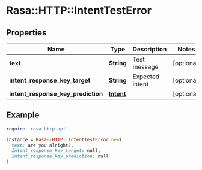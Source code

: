 # Rasa::HTTP::IntentTestError

## Properties

| Name | Type | Description | Notes |
| ---- | ---- | ----------- | ----- |
| **text** | **String** | Test message | [optional] |
| **intent_response_key_target** | **String** | Expected intent | [optional] |
| **intent_response_key_prediction** | [**Intent**](Intent.md) |  | [optional] |

## Example

```ruby
require 'rasa-http-api'

instance = Rasa::HTTP::IntentTestError.new(
  text: are you alright?,
  intent_response_key_target: null,
  intent_response_key_prediction: null
)
```

